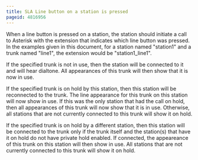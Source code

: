 ```yaml
---
title: SLA Line button on a station is pressed
pageid: 4816956
---
```


When a line button is pressed on a station, the station should initiate a call to Asterisk with the extension that indicates which line button was pressed. In the examples given in this document, for a station named "station1" and a trunk named "line1", the extension would be "station1\_line1".   

If the specified trunk is not in use, then the station will be connected to it and will hear dialtone. All appearances of this trunk will then show that it is now in use. 


If the specified trunk is on hold by this station, then this station will be reconnected to the trunk. The line appearance for this trunk on this station will now show in use. If this was the only station that had the call on hold, then all appearances of this trunk will now show that it is in use. Otherwise, all stations that are not currently connected to this trunk will show it on hold. 


If the specified trunk is on hold by a different station, then this station will be connected to the trunk only if the trunk itself and the station(s) that have it on hold do not have private hold enabled. If connected, the appeareance of this trunk on this station will then show in use. All stations that are not currently connected to this trunk will show it on hold.

